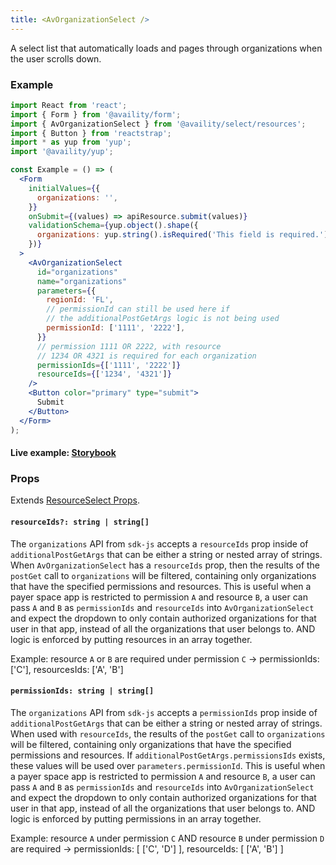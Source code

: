 ```yaml
---
title: <AvOrganizationSelect />
---
```


A select list that automatically loads and pages through organizations when the user scrolls down.

### Example

```jsx
import React from 'react';
import { Form } from '@availity/form';
import { AvOrganizationSelect } from '@availity/select/resources';
import { Button } from 'reactstrap';
import * as yup from 'yup';
import '@availity/yup';

const Example = () => (
  <Form
    initialValues={{
      organizations: '',
    }}
    onSubmit={(values) => apiResource.submit(values)}
    validationSchema={yup.object().shape({
      organizations: yup.string().isRequired('This field is required.'),
    })}
  >
    <AvOrganizationSelect
      id="organizations"
      name="organizations"
      parameters={{
        regionId: 'FL',
        // permissionId can still be used here if
        // the additionalPostGetArgs logic is not being used
        permissionId: ['1111', '2222'],
      }}
      // permission 1111 OR 2222, with resource
      // 1234 OR 4321 is required for each organization
      permissionIds={['1111', '2222']}
      resourceIds={['1234', '4321']}
    />
    <Button color="primary" type="submit">
      Submit
    </Button>
  </Form>
);
```

#### Live example: <a href="https://availity.github.io/availity-react/storybook/?path=/story/formik-select-resources--avorganizationselect"> Storybook</a>

### Props

Extends [ResourceSelect Props](/form/select/components/resource-select/#props).

#### `resourceIds?: string | string[]`

The `organizations` API from `sdk-js` accepts a `resourceIds` prop inside of `additionalPostGetArgs` that can be either a string or nested array of strings. When `AvOrganizationSelect` has a `resourceIds` prop, then the results of the `postGet` call to `organizations` will be filtered, containing only organizations that have the specified permissions and resources. This is useful when a payer space app is restricted to permission `A` and resource `B`, a user can pass `A` and `B` as `permissionIds` and `resourceIds` into `AvOrganizationSelect` and expect the dropdown to only contain authorized organizations for that user in that app, instead of all the organizations that user belongs to. AND logic is enforced by putting resources in an array together.

Example: resource `A` or `B` are required under permission `C` -> permissionIds: ['C'], resourcesIds: ['A', 'B']

#### `permissionIds: string | string[]`

The `organizations` API from `sdk-js` accepts a `permissionIds` prop inside of `additionalPostGetArgs` that can be either a string or nested array of strings. When used with `resourceIds`, the results of the `postGet` call to `organizations` will be filtered, containing only organizations that have the specified permissions and resources. If `additionalPostGetArgs.permissionsIds` exists, these values will be used over `parameters.permissionId`. This is useful when a payer space app is restricted to permission `A` and resource `B`, a user can pass `A` and `B` as `permissionIds` and `resourceIds` into `AvOrganizationSelect` and expect the dropdown to only contain authorized organizations for that user in that app, instead of all the organizations that user belongs to. AND logic is enforced by putting permissions in an array together.

Example: resource `A` under permission `C` AND resource `B` under permission `D` are required -> permissionIds: [ ['C', 'D'] ], resourceIds: [ ['A', 'B'] ]
